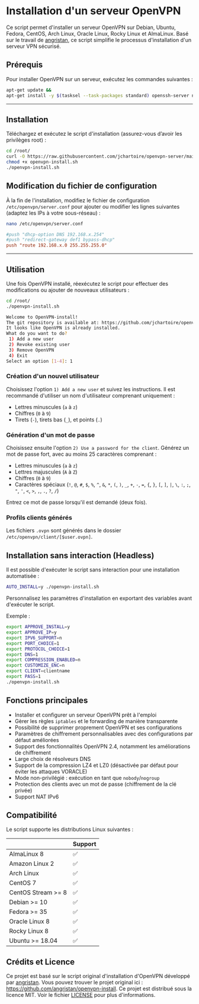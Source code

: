 # Installation d'un serveur OpenVPN

Ce script permet d'installer un serveur OpenVPN sur Debian, Ubuntu, Fedora, CentOS, Arch Linux, Oracle Linux, Rocky Linux et AlmaLinux. Basé sur le travail de [angristan](https://github.com/angristan/openvpn-install), ce script simplifie le processus d'installation d'un serveur VPN sécurisé.

## Prérequis

Pour installer OpenVPN sur un serveur, exécutez les commandes suivantes :

```bash
apt-get update &&
apt-get install -y $(tasksel --task-packages standard) openssh-server net-tools curl openvpn easy-rsa
```

---

## Installation

Téléchargez et exécutez le script d'installation (assurez-vous d’avoir les privilèges root) :

```bash
cd /root/
curl -O https://raw.githubusercontent.com/jchartoire/openvpn-server/main/openvpn-install.sh
chmod +x openvpn-install.sh
./openvpn-install.sh
```

## Modification du fichier de configuration

À la fin de l'installation, modifiez le fichier de configuration `/etc/openvpn/server.conf` pour ajouter ou modifier les lignes suivantes (adaptez les IPs à votre sous-réseau) :

```bash
nano /etc/openvpn/server.conf
```

```ini
#push "dhcp-option DNS 192.168.x.254"
#push "redirect-gateway def1 bypass-dhcp"
push "route 192.168.x.0 255.255.255.0"
```

---

## Utilisation

Une fois OpenVPN installé, réexécutez le script pour effectuer des modifications ou ajouter de nouveaux utilisateurs :

```bash
cd /root/
./openvpn-install.sh
```

```bash
Welcome to OpenVPN-install!
The git repository is available at: https://github.com/jchartoire/openvpn-server/
It looks like OpenVPN is already installed.
What do you want to do?
 1) Add a new user
 2) Revoke existing user
 3) Remove OpenVPN
 4) Exit
Select an option [1-4]: 1
```

### Création d'un nouvel utilisateur

Choisissez l'option `1) Add a new user` et suivez les instructions. Il est recommandé d'utiliser un nom d'utilisateur comprenant uniquement :

* Lettres minuscules (`a` à `z`)
* Chiffres (`0` à `9`)
* Tirets (`-`), tirets bas (`_`), et points (`.`)

### Génération d'un mot de passe

Choisissez ensuite l'option `2) Use a password for the client`.
Générez un mot de passe fort, avec au moins 25 caractères comprenant :

* Lettres minuscules (`a` à `z`)
* Lettres majuscules (`A` à `Z`)
* Chiffres (`0` à `9`)
* Caractères spéciaux (`!`, `@`, `#`, `$`, `%`, `^`, `&`, `*`, `(`, `)`, `_`, `+`, `-`, `=`, `{`, `}`, `[`, `]`, `|`, `\`, `:`, `;`, `"`, `'`, `<`, `>`, `,`, `.`, `?`, `/`)

Entrez ce mot de passe lorsqu'il est demandé (deux fois).

### Profils clients générés

Les fichiers `.ovpn` sont générés dans le dossier `/etc/openvpn/client/[$user.ovpn]`.

## Installation sans interaction (Headless)

Il est possible d'exécuter le script sans interaction pour une installation automatisée :

```bash
AUTO_INSTALL=y ./openvpn-install.sh
```

Personnalisez les paramètres d'installation en exportant des variables avant d'exécuter le script.

Exemple :

```bash
export APPROVE_INSTALL=y
export APPROVE_IP=y
export IPV6_SUPPORT=n
export PORT_CHOICE=1
export PROTOCOL_CHOICE=1
export DNS=1
export COMPRESSION_ENABLED=n
export CUSTOMIZE_ENC=n
export CLIENT=clientname
export PASS=1
./openvpn-install.sh
```

## Fonctions principales

- Installer et configurer un serveur OpenVPN prêt à l'emploi
- Gèrer les règles `iptables` et le forwarding de manière transparente
- Possibilité de supprimer proprement OpenVPN et ses configurations
- Paramètres de chiffrement personnalisables avec des configurations par défaut améliorées
- Support des fonctionnalités OpenVPN 2.4, notamment les améliorations de chiffrement
- Large choix de résolveurs DNS
- Support de la compression LZ4 et LZ0 (désactivée par défaut pour éviter les attaques VORACLE)
- Mode non-privilégié : exécution en tant que `nobody`/`nogroup`
- Protection des clients avec un mot de passe (chiffrement de la clé privée)
- Support NAT IPv6

## Compatibilité

Le script supporte les distributions Linux suivantes :

|                    | Support |
| ------------------ | ------- |
| AlmaLinux 8        | ✅      |
| Amazon Linux 2     | ✅      |
| Arch Linux         | ✅      |
| CentOS 7           | ✅      |
| CentOS Stream >= 8 | ✅      |
| Debian >= 10       | ✅      |
| Fedora >= 35       | ✅      |
| Oracle Linux 8     | ✅      |
| Rocky Linux 8      | ✅      |
| Ubuntu >= 18.04    | ✅      |

## Crédits et Licence

Ce projet est basé sur le script original d'installation d'OpenVPN développé par [angristan](https://github.com/angristan). Vous pouvez trouver le projet original ici : https://github.com/angristan/openvpn-install. Ce projet est distribué sous la licence MIT. Voir le fichier [LICENSE](https://raw.githubusercontent.com/jchartoire/openvpn-server/main/LICENSE) pour plus d'informations.
